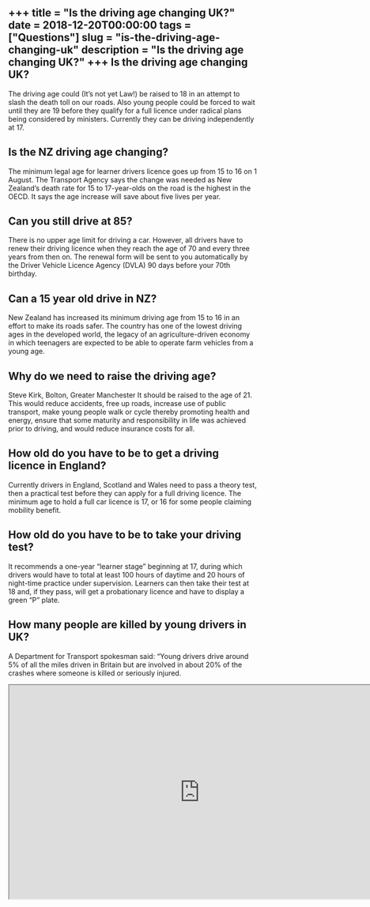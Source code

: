 +++
title = "Is the driving age changing UK?"
date = 2018-12-20T00:00:00
tags = ["Questions"]
slug = "is-the-driving-age-changing-uk"
description = "Is the driving age changing UK?"
+++
Is the driving age changing UK?
-------------------------------

The driving age could (It’s not yet Law!) be raised to 18 in an attempt to slash the death toll on our roads. Also young people could be forced to wait until they are 19 before they qualify for a full licence under radical plans being considered by ministers. Currently they can be driving independently at 17.

Is the NZ driving age changing?
-------------------------------

The minimum legal age for learner drivers licence goes up from 15 to 16 on 1 August. The Transport Agency says the change was needed as New Zealand’s death rate for 15 to 17-year-olds on the road is the highest in the OECD. It says the age increase will save about five lives per year.

Can you still drive at 85?
--------------------------

There is no upper age limit for driving a car. However, all drivers have to renew their driving licence when they reach the age of 70 and every three years from then on. The renewal form will be sent to you automatically by the Driver Vehicle Licence Agency (DVLA) 90 days before your 70th birthday.

Can a 15 year old drive in NZ?
------------------------------

New Zealand has increased its minimum driving age from 15 to 16 in an effort to make its roads safer. The country has one of the lowest driving ages in the developed world, the legacy of an agriculture-driven economy in which teenagers are expected to be able to operate farm vehicles from a young age.

Why do we need to raise the driving age?
----------------------------------------

Steve Kirk, Bolton, Greater Manchester It should be raised to the age of 21. This would reduce accidents, free up roads, increase use of public transport, make young people walk or cycle thereby promoting health and energy, ensure that some maturity and responsibility in life was achieved prior to driving, and would reduce insurance costs for all.

How old do you have to be to get a driving licence in England?
--------------------------------------------------------------

Currently drivers in England, Scotland and Wales need to pass a theory test, then a practical test before they can apply for a full driving licence. The minimum age to hold a full car licence is 17, or 16 for some people claiming mobility benefit.

How old do you have to be to take your driving test?
----------------------------------------------------

It recommends a one-year “learner stage” beginning at 17, during which drivers would have to total at least 100 hours of daytime and 20 hours of night-time practice under supervision. Learners can then take their test at 18 and, if they pass, will get a probationary licence and have to display a green “P” plate.

How many people are killed by young drivers in UK?
--------------------------------------------------

A Department for Transport spokesman said: “Young drivers drive around 5% of all the miles driven in Britain but are involved in about 20% of the crashes where someone is killed or seriously injured.

<iframe allow="accelerometer; autoplay; clipboard-write; encrypted-media; gyroscope; picture-in-picture" allowfullscreen="" class="__youtube_prefs__  epyt-is-override  no-lazyload" data-no-lazy="1" data-origheight="433" data-origwidth="770" data-skipgform_ajax_framebjll="" height="433" id="_ytid_29205" loading="lazy" src="https://www.youtube.com/embed/N-VPgcXKjfA?enablejsapi=1&autoplay=0&cc_load_policy=0&cc_lang_pref=&iv_load_policy=1&loop=0&modestbranding=0&rel=1&fs=1&playsinline=0&autohide=2&theme=dark&color=red&controls=1&" title="YouTube player" width="770"></iframe>